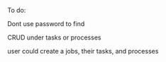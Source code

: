 To do:

Dont use password to find 

CRUD under tasks or processes

user could create a jobs, their tasks, and processes